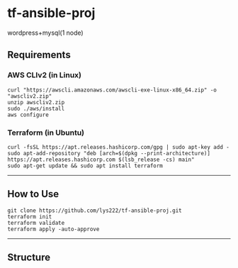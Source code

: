 # tf-ansible-proj
wordpress+mysql(1 node)
## Requirements

### AWS CLIv2 (in Linux)

```
curl "https://awscli.amazonaws.com/awscli-exe-linux-x86_64.zip" -o "awscliv2.zip"
unzip awscliv2.zip
sudo ./aws/install
aws configure
```

### Terraform (in Ubuntu)

```
curl -fsSL https://apt.releases.hashicorp.com/gpg | sudo apt-key add -
sudo apt-add-repository "deb [arch=$(dpkg --print-architecture)] https://apt.releases.hashicorp.com $(lsb_release -cs) main"
sudo apt-get update && sudo apt install terraform
```

---

## How to Use

```
git clone https://github.com/lys222/tf-ansible-proj.git
terraform init
terraform validate 
terraform apply -auto-approve
```

---

## Structure
